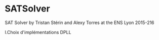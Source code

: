 # SATSolver
SAT Solver by Tristan Stérin and Alexy Torres at the ENS Lyon 2015-216


I.Choix d'implémentations DPLL
